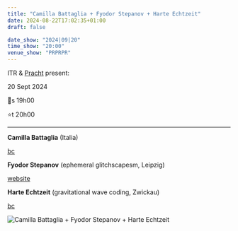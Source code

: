 ```yaml
---
title: "Camilla Battaglia + Fyodor Stepanov + Harte Echtzeit"
date: 2024-08-22T17:02:35+01:00
draft: false

date_show: "2024|09|20"
time_show: "20:00"
venue_show: "PRPRPR"
---
```


ITR & [Pracht](https://pracht-ev.net) present:

20 Sept 2024

🚪s 19h00

⭐t 20h00

---

**Camilla Battaglia** (Italia)

[bc](https://camillabattaglia.bandcamp.com/)

**Fyodor Stepanov** (ephemeral glitchscapesm, Leipzig)

[website](http://fyodorstepanov.tilda.ws/)

**Harte Echtzeit** (gravitational wave coding, Zwickau)

[bc](https://callitanythingrecords.bandcamp.com/album/ji-k-kan)

![Camilla Battaglia + Fyodor Stepanov + Harte Echtzeit](../../posters/2024-09-20.webp)

